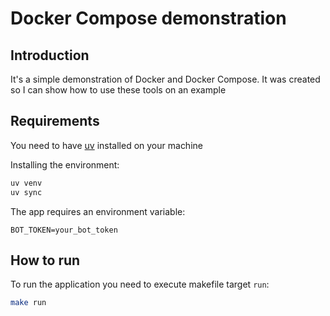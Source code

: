 # Docker Compose demonstration

## Introduction

It's a simple demonstration of Docker and Docker Compose. It was created so I can show how to use these tools
on an example

## Requirements

You need to have [uv](https://docs.astral.sh/uv/) installed on your machine

Installing the environment:

```bash
uv venv
uv sync
```

The app requires an environment variable:

```dotenv
BOT_TOKEN=your_bot_token
```

## How to run

To run the application you need to execute makefile target `run`:

```bash
make run
```
